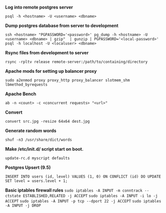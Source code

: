 **Log into remote postgres server**

`psql -h <hostname> -U <username> <dbname>`

**Dump postgres database from server to development**

`
ssh <hostname>
    "PGPASSWORD='<password>' pg_dump -h <hostname> -U <username> <dbname> | gzip" 
    | gunzip | PGPASSWORD='<local-password>' psql -h localhost -U <localuser> <dbname>
`

**Rsync files from development to server**

`rsync -rpltv release remote-server:/path/to/containing/directory`

**Apache mods for setting up balancer proxy**

`sudo a2enmod proxy proxy_http proxy_balancer slotmem_shm lbmethod_byrequests`

**Apache Bench**

`ab -n <count> -c <concurrent requests> "<url>"`

**Convert**

`convert src.jpg -resize 64x64 dest.jpg`

**Generate random words**

`shuf -n3 /usr/share/dict/words`

**Make /etc/init.d/ script start on boot.**

`update-rc.d myscript defaults`

**Postgres Upsert (9.5)**

`INSERT INTO users (id, level) VALUES (1, 0) ON CONFLICT (id) DO UPDATE SET level = users.level + 1;`

**Basic iptables firewall rules**
`sudo iptables -A INPUT -m conntrack --ctstate ESTABLISHED,RELATED -j ACCEPT`
`sudo iptables -A INPUT -i lo -j ACCEPT`
`sudo iptables -A INPUT -p tcp --dport 22 -j ACCEPT`
`sudo iptables -A INPUT -j DROP`
